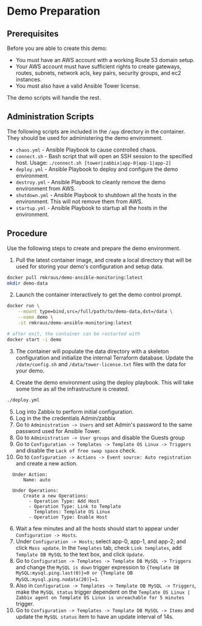 # Demo Preparation

## Prerequisites

Before you are able to create this demo:
  - You must have an AWS account with a working Route 53 domain setup.
  - Your AWS account must have sufficient rights to create gateways, routes, subnets, network acls, key pairs, security groups, and ec2 instances.
  - You must also have a valid Ansible Tower license.

The demo scripts will handle the rest.

## Administration Scripts

The following scripts are included in the `/app` directory in the container. They should be used for administering the demo environment.

  - `chaos.yml` - Ansible Playbook to cause controlled chaos.
  - `connect.sh` - Bash script that will open an SSH session to the specified host. Usage: `./connect.sh [tower|zabbix|app-0|app-1|app-2]`
  - `deploy.yml` - Ansible Playbook to deploy and configure the demo environment.
  - `destroy.yml` - Ansible Playbook to cleanly remove the demo environment from AWS.
  - `shutdown.yml` - Ansible Playbook to shutdown all the hosts in the environment. This will not remove them from AWS.
  - `startup.yml` - Ansible Playbook to startup all the hosts in the environment.

## Procedure

Use the following steps to create and prepare the demo environment.

1. Pull the latest container image, and create a local directory that will be used for storing your demo's configuration and setup data.

```bash
docker pull rmkraus/demo-ansible-monitoring:latest
mkdir demo-data
```

2. Launch the container interactively to get the demo control prompt.

```bash
docker run \
    --mount type=bind,src=/full/path/to/demo-data,dst=/data \
    --name demo \
    -it rmkraus/demo-ansible-monitoring:latest

# after exit, the container can be restarted with
docker start -i demo
```

3. The container will populate the data directory with a skeleton configuration and initialize the internal Terraform database. Update the `/date/config.sh` and `/data/tower-license.txt` files with the data for your demo.

4. Create the demo environment using the deploy playbook. This will take some time as all the infrastructure is created.

```bash
./deploy.yml
```

5. Log into Zabbix to perform initial configuration.
  1. Log in the the credentials Admin/zabbix
  2. Go to `Administration -> Users` and set Admin's password to the same password used for Ansible Tower.
  3. Go to `Administration -> User groups` and disable the Guests group
  4. Go to `Configuration -> Templates -> Template OS Linux -> Triggers` and disable the `Lack of free swap space` check.
  5. Go to `Configuration -> Actions -> Event source: Auto registration` and create a new action.
  ```
    Under Action:
        Name: auto

    Under Operations:
        Create a new Operations:
          - Operation Type: Add Host
          - Operation Type: Link to Template
            Templates: Template OS Linux
          - Operation Type: Enable Host
  ```
  6. Wait a few minutes and all the hosts should start to appear under `Configuration -> Hosts`.
  7. Under `Configuration -> Hosts`; select app-0, app-1, and app-2; and click `Mass update`. In the `Templates` tab, check `Link templates`, add `Template DB MySQL` to the text box, and click `Update`.
  8. Go to `Configuration -> Templates -> Template DB MySQL -> Triggers` and change the `MySQL is down` trigger expression to `{Template DB MySQL:mysql.ping.last(0)}=0 or {Template DB MySQL:mysql.ping.nodata(20)}=1`.
  9. Also in `Configuration -> Templates -> Template DB MySQL -> Triggers`, make the `MySQL status` trigger dependent on the `Template OS Linux | Zabbix agent on Template OS Linux is unreachable for 5 minutes` trigger.
  10. Go to `Configuration -> Templates -> Template DB MySQL -> Items` and update the `MySQL status` item to have an update interval of 14s.
